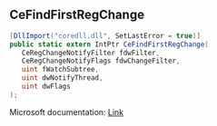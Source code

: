 ## CeFindFirstRegChange

```csharp
[DllImport("coredll.dll", SetLastError = true)]
public static extern IntPtr CeFindFirstRegChange(
   CeRegChangeNotifyFilter fdwFilter,
   CeRegChangeNotifyFlags fdwChangeFilter,
   uint fWatchSubtree,
   uint dwNotifyThread,
   uint dwFlags
);
```

Microsoft documentation: [Link](https://learn.microsoft.com/en-us/previous-versions/windows/embedded/aa517116(v=msdn.10))
